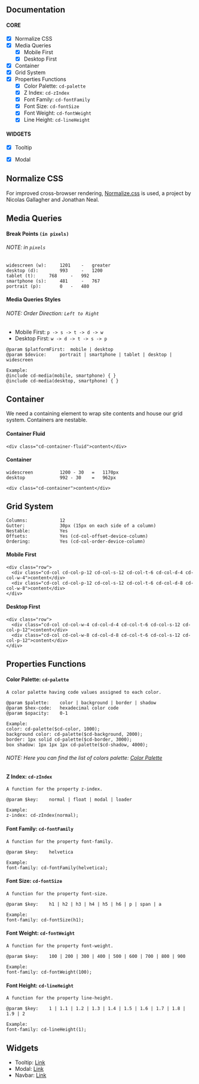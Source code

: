 ## Documentation

#### CORE
- [X] Normalize CSS
- [X] Media Queries
	- [X] Mobile First
	- [X] Desktop First
- [X] Container
- [X] Grid System
- [X] Properties Functions
	- [X] Color Palette: `cd-palette`
	- [X] Z Index: `cd-zIndex`
	- [X] Font Family: `cd-fontFamily`
	- [X] Font Size: `cd-fontSize`
	- [X] Font Weight: `cd-fontWeight`
	- [X] Line Height: `cd-lineHeight`
	
#### WIDGETS
- [X] Tooltip
- [X] Modal


## Normalize CSS
For improved cross-browser rendering, [Normalize.css](https://necolas.github.io/normalize.css/) is used, a project by Nicolas Gallagher and Jonathan Neal.


## Media Queries

#### Break Points `(in pixels)`
###### NOTE: in `pixels`
```
widescreen (w):		1201	- 	greater
desktop (d):		993 	- 	1200
tablet (t):		768 	- 	992
smartphone (s):		481 	- 	767
portrait (p):		0 	- 	480
```

#### Media Queries Styles
###### NOTE: Order Direction: `Left to Right`

- Mobile First:	`p -> s -> t -> d -> w`
- Desktop First: `w -> d -> t -> s -> p`
```
@param $platformFirst:	mobile | desktop
@param $device:		portrait | smartphone | tablet | desktop | widescreen

Example:
@include cd-media(mobile, smartphone) { }
@include cd-media(desktop, smartphone) { }
```


## Container
We need a containing element to wrap site contents and house our grid system. Containers are nestable.

#### Container Fluid
```
<div class="cd-container-fluid">content</div>
```

#### Container
```
widescreen			1200 - 30	=	1170px
desktop				992 - 30	=	962px

<div class="cd-container">content</div>
```


## Grid System
```
Columns: 			12
Gutter:		 		30px (15px on each side of a column)
Nestable: 			Yes
Offsets:			Yes (cd-col-offset-device-column)
Ordering:			Yes (cd-col-order-device-column)
```

#### Mobile First
```
<div class="row">
  <div class="cd-col cd-col-p-12 cd-col-s-12 cd-col-t-6 cd-col-d-4 cd-col-w-4">content</div>
  <div class="cd-col cd-col-p-12 cd-col-s-12 cd-col-t-6 cd-col-d-8 cd-col-w-8">content</div>
</div>
```

#### Desktop First
```
<div class="row">
  <div class="cd-col cd-col-w-4 cd-col-d-4 cd-col-t-6 cd-col-s-12 cd-col-p-12">content</div>
  <div class="cd-col cd-col-w-8 cd-col-d-8 cd-col-t-6 cd-col-s-12 cd-col-p-12">content</div>
</div>
```


## Properties Functions

#### Color Palette: `cd-palette`
```
A color palette having code values assigned to each color.

@param $palette:	color | background | border | shadow
@param $hex-code:	hexadecimal color code
@param $opacity:	0-1

Example:
color: cd-palette($cd-color, 1000);
background color: cd-palette($cd-background, 2000);
border: 1px solid cd-palette($cd-border, 3000);
box shadow: 1px 1px 1px cd-palette($cd-shadow, 4000);
```
###### NOTE: Here you can find the list of colors palette: [Color Palette](color-palette.md)

#### Z Index: `cd-zIndex`
```
A function for the property z-index.

@param $key:	normal | float | modal | loader

Example:
z-index: cd-zIndex(normal);
```

#### Font Family: `cd-fontFamily`
```
A function for the property font-family.

@param $key:	helvetica

Example:
font-family: cd-fontFamily(helvetica);
```

#### Font Size: `cd-fontSize`
```
A function for the property font-size.

@param $key:	h1 | h2 | h3 | h4 | h5 | h6 | p | span | a

Example:
font-family: cd-fontSize(h1);
```

#### Font Weight: `cd-fontWeight`
```
A function for the property font-weight.

@param $key:	100 | 200 | 300 | 400 | 500 | 600 | 700 | 800 | 900

Example:
font-family: cd-fontWeight(100);
```

#### Font Height: `cd-lineHeight`
```
A function for the property line-height.

@param $key:	1 | 1.1 | 1.2 | 1.3 | 1.4 | 1.5 | 1.6 | 1.7 | 1.8 | 1.9 | 2

Example:
font-family: cd-lineHeight(1);
```

## Widgets

- Tooltip: [Link](widgets/tooltip.md)
- Modal: [Link](widgets/modal.md)
- Navbar: [Link](widgets/navbar.md)
